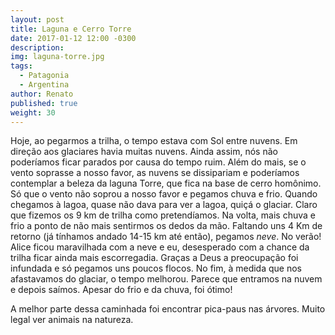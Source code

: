 ```yaml
---
layout: post
title: Laguna e Cerro Torre
date: 2017-01-12 12:00 -0300
description: 
img: laguna-torre.jpg
tags:
  - Patagonia
  - Argentina
author: Renato
published: true
weight: 30
---
```


Hoje, ao pegarmos a trilha, o tempo estava com Sol entre nuvens. Em direção aos
glaciares havia muitas nuvens. Ainda assim, nós não poderíamos ficar parados
por causa do tempo ruim. Além do mais, se o vento soprasse a nosso favor, as
nuvens se dissipariam e poderíamos contemplar a beleza da laguna Torre, que
fica na base de cerro homônimo. Só que o vento não soprou a nosso favor
e pegamos chuva e frio. Quando chegamos à lagoa, quase não dava para ver
a lagoa, quiçá o glaciar. Claro que fizemos os 9 km de trilha como
pretendíamos. Na volta, mais chuva e frio a ponto de não mais sentirmos os
dedos da mão. Faltando uns 4 Km de retorno (já tínhamos andado 14-15 km até
então), pegamos *neve*. No verão! Alice ficou maravilhada com a neve e eu,
desesperado com a chance da trilha ficar ainda mais escorregadia. Graças a Deus
a preocupação foi infundada e só pegamos uns poucos flocos. No fim, à medida
que nos afastavamos do glaciar, o tempo melhorou. Parece que entramos na nuvem
e depois saímos. Apesar do frio e da chuva, foi ótimo!

A melhor parte dessa caminhada foi encontrar pica-paus nas árvores. Muito legal
ver animais na natureza.
